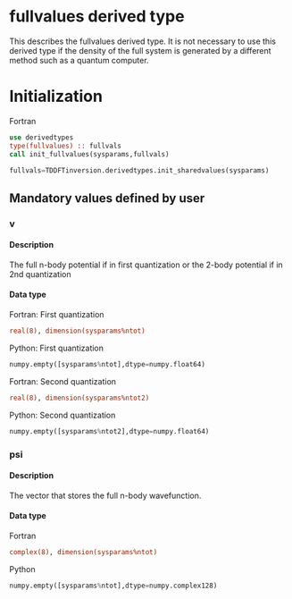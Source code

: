 # fullvalues derived type

This describes the fullvalues derived type. It is not necessary to use this
derived type if the density of the full system is generated by a different
method such as a quantum computer.

# Initialization

Fortran
```f90
use derivedtypes
type(fullvalues) :: fullvals
call init_fullvalues(sysparams,fullvals)
```
```python
fullvals=TDDFTinversion.derivedtypes.init_sharedvalues(sysparams)
```

## Mandatory values defined by user

### v

#### Description
The full n-body potential if in first quantization or the 2-body potential if
in 2nd quantization

#### Data type
Fortran: First quantization
```f90
real(8), dimension(sysparams%ntot)
```
Python: First quantization
```python
numpy.empty([sysparams%ntot],dtype=numpy.float64)
```

Fortran: Second quantization
```f90
real(8), dimension(sysparams%ntot2)
```
Python: Second quantization
```python
numpy.empty([sysparams%ntot2],dtype=numpy.float64)
```


### psi

#### Description
The vector that stores the full n-body wavefunction.

#### Data type

Fortran
```f90
complex(8), dimension(sysparams%ntot)
```
Python
```python
numpy.empty([sysparams%ntot],dtype=numpy.complex128)
```
